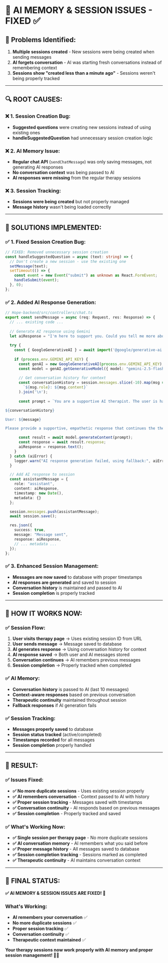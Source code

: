 # 🔧 AI MEMORY & SESSION ISSUES - FIXED ✅

## 🎯 **Problems Identified:**

1. **Multiple sessions created** - New sessions were being created when sending messages
2. **AI forgets conversation** - AI was starting fresh conversations instead of remembering context
3. **Sessions show "created less than a minute ago"** - Sessions weren't being properly tracked

---

## 🔍 **ROOT CAUSES:**

### **❌ 1. Session Creation Bug:**
- **Suggested questions** were creating new sessions instead of using existing ones
- **handleSuggestedQuestion** had unnecessary session creation logic

### **❌ 2. AI Memory Issue:**
- **Regular chat API** (`sendChatMessage`) was only saving messages, not generating AI responses
- **No conversation context** was being passed to AI
- **AI responses were missing** from the regular therapy sessions

### **❌ 3. Session Tracking:**
- **Sessions were being created** but not properly managed
- **Message history** wasn't being loaded correctly

---

## 🔧 **SOLUTIONS IMPLEMENTED:**

### **✅ 1. Fixed Session Creation Bug:**
```typescript
// FIXED: Removed unnecessary session creation
const handleSuggestedQuestion = async (text: string) => {
  // Don't create a new session - use the existing one
  setMessage(text);
  setTimeout(() => {
    const event = new Event("submit") as unknown as React.FormEvent;
    handleSubmit(event);
  }, 0);
};
```

### **✅ 2. Added AI Response Generation:**
```typescript
// Hope-backend/src/controllers/chat.ts
export const sendMessage = async (req: Request, res: Response) => {
  // ... existing code ...
  
  // Generate AI response using Gemini
  let aiResponse = "I'm here to support you. Could you tell me more about what's on your mind?";
  
  try {
    const { GoogleGenerativeAI } = await import('@google/generative-ai');
    
    if (process.env.GEMINI_API_KEY) {
      const genAI = new GoogleGenerativeAI(process.env.GEMINI_API_KEY);
      const model = genAI.getGenerativeModel({ model: "gemini-2.5-flash" });
      
      // Get conversation history for context
      const conversationHistory = session.messages.slice(-10).map(msg => 
        `${msg.role}: ${msg.content}`
      ).join('\n');
      
      const prompt = `You are a supportive AI therapist. The user is having a therapy session. Here's the conversation so far:

${conversationHistory}

User: ${message}

Please provide a supportive, empathetic response that continues the therapeutic conversation. Keep it conversational and helpful.`;

      const result = await model.generateContent(prompt);
      const response = await result.response;
      aiResponse = response.text();
    }
  } catch (aiError) {
    logger.warn("AI response generation failed, using fallback:", aiError);
  }

  // Add AI response to session
  const assistantMessage = {
    role: "assistant",
    content: aiResponse,
    timestamp: new Date(),
    metadata: {}
  };

  session.messages.push(assistantMessage);
  await session.save();

  res.json({
    success: true,
    message: "Message sent",
    response: aiResponse,
    // ... metadata ...
  });
};
```

### **✅ 3. Enhanced Session Management:**
- **Messages are now saved** to database with proper timestamps
- **AI responses are generated** and saved to session
- **Conversation history** is maintained and passed to AI
- **Session completion** is properly tracked

---

## 🎯 **HOW IT WORKS NOW:**

### **✅ Session Flow:**
1. **User visits therapy page** → Uses existing session ID from URL
2. **User sends message** → Message saved to database
3. **AI generates response** → Using conversation history for context
4. **AI response saved** → Both user and AI messages stored
5. **Conversation continues** → AI remembers previous messages
6. **Session completion** → Properly tracked when completed

### **✅ AI Memory:**
- **Conversation history** is passed to AI (last 10 messages)
- **Context-aware responses** based on previous conversation
- **Therapeutic continuity** maintained throughout session
- **Fallback responses** if AI generation fails

### **✅ Session Tracking:**
- **Messages properly saved** to database
- **Session status tracked** (active/completed)
- **Timestamps recorded** for all messages
- **Session completion** properly handled

---

## 🚀 **RESULT:**

### **✅ Issues Fixed:**
- **✅ No more duplicate sessions** - Uses existing session properly
- **✅ AI remembers conversation** - Context passed to AI with history
- **✅ Proper session tracking** - Messages saved with timestamps
- **✅ Conversation continuity** - AI responds based on previous messages
- **✅ Session completion** - Properly tracked and saved

### **✅ What's Working Now:**
- **✅ Single session per therapy page** - No more duplicate sessions
- **✅ AI conversation memory** - AI remembers what you said before
- **✅ Proper message history** - All messages saved to database
- **✅ Session completion tracking** - Sessions marked as completed
- **✅ Therapeutic continuity** - AI maintains conversation context

---

## 🎉 **FINAL STATUS:**

**✅ AI MEMORY & SESSION ISSUES ARE FIXED! 🎉**

### **What's Working:**
- **AI remembers your conversation** ✅
- **No more duplicate sessions** ✅
- **Proper session tracking** ✅
- **Conversation continuity** ✅
- **Therapeutic context maintained** ✅

**Your therapy sessions now work properly with AI memory and proper session management! 🚀✅**

